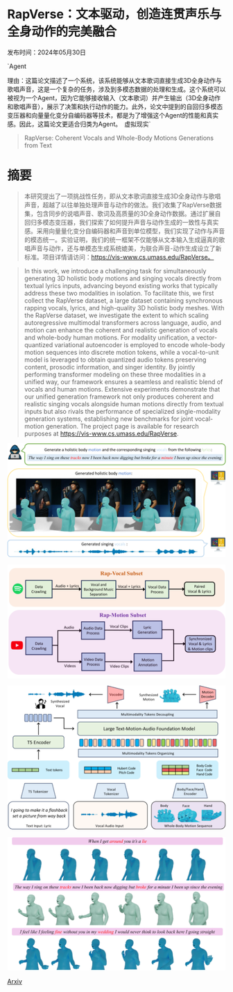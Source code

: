 # RapVerse：文本驱动，创造连贯声乐与全身动作的完美融合

发布时间：2024年05月30日

`Agent

理由：这篇论文描述了一个系统，该系统能够从文本歌词直接生成3D全身动作与歌唱声音，这是一个复杂的任务，涉及到多模态数据的处理和生成。这个系统可以被视为一个Agent，因为它能够接收输入（文本歌词）并产生输出（3D全身动作和歌唱声音），展示了决策和执行动作的能力。此外，论文中提到的自回归多模态变压器和向量量化变分自编码器等技术，都是为了增强这个Agent的性能和真实感。因此，这篇论文更适合归类为Agent。` `虚拟现实`

> RapVerse: Coherent Vocals and Whole-Body Motions Generations from Text

# 摘要

> 本研究提出了一项挑战性任务，即从文本歌词直接生成3D全身动作与歌唱声音，超越了以往单独处理声音与动作的做法。我们收集了RapVerse数据集，包含同步的说唱声音、歌词及高质量的3D全身动作数据。通过扩展自回归多模态变压器，我们探索了如何提升声音与动作生成的一致性与真实感。采用向量量化变分自编码器和声音到单位模型，我们实现了动作与声音的模态统一。实验证明，我们的统一框架不仅能够从文本输入生成逼真的歌唱声音与动作，还与单模态生成系统媲美，为联合声音-动作生成设立了新标准。项目详情请访问：https://vis-www.cs.umass.edu/RapVerse。

> In this work, we introduce a challenging task for simultaneously generating 3D holistic body motions and singing vocals directly from textual lyrics inputs, advancing beyond existing works that typically address these two modalities in isolation. To facilitate this, we first collect the RapVerse dataset, a large dataset containing synchronous rapping vocals, lyrics, and high-quality 3D holistic body meshes. With the RapVerse dataset, we investigate the extent to which scaling autoregressive multimodal transformers across language, audio, and motion can enhance the coherent and realistic generation of vocals and whole-body human motions. For modality unification, a vector-quantized variational autoencoder is employed to encode whole-body motion sequences into discrete motion tokens, while a vocal-to-unit model is leveraged to obtain quantized audio tokens preserving content, prosodic information, and singer identity. By jointly performing transformer modeling on these three modalities in a unified way, our framework ensures a seamless and realistic blend of vocals and human motions. Extensive experiments demonstrate that our unified generation framework not only produces coherent and realistic singing vocals alongside human motions directly from textual inputs but also rivals the performance of specialized single-modality generation systems, establishing new benchmarks for joint vocal-motion generation. The project page is available for research purposes at https://vis-www.cs.umass.edu/RapVerse.

![RapVerse：文本驱动，创造连贯声乐与全身动作的完美融合](../../../paper_images/2405.20336/x1.png)

![RapVerse：文本驱动，创造连贯声乐与全身动作的完美融合](../../../paper_images/2405.20336/x2.png)

![RapVerse：文本驱动，创造连贯声乐与全身动作的完美融合](../../../paper_images/2405.20336/x3.png)

![RapVerse：文本驱动，创造连贯声乐与全身动作的完美融合](../../../paper_images/2405.20336/x4.png)

[Arxiv](https://arxiv.org/abs/2405.20336)